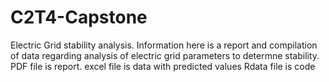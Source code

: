 # C2T4-Capstone
Electric Grid stability analysis.
Information here is a report and compilation of data regarding analysis of electric grid parameters to determne stability.
PDF file is report.
excel file is data with predicted values
Rdata file is code 
